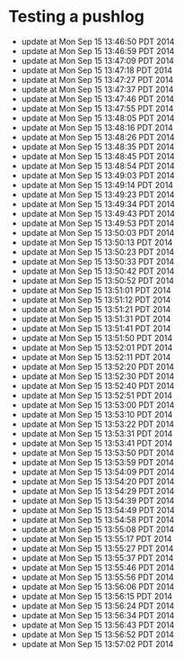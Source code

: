 # Testing a pushlog

* update at Mon Sep 15 13:46:50 PDT 2014
* update at Mon Sep 15 13:46:59 PDT 2014
* update at Mon Sep 15 13:47:09 PDT 2014
* update at Mon Sep 15 13:47:18 PDT 2014
* update at Mon Sep 15 13:47:27 PDT 2014
* update at Mon Sep 15 13:47:37 PDT 2014
* update at Mon Sep 15 13:47:46 PDT 2014
* update at Mon Sep 15 13:47:55 PDT 2014
* update at Mon Sep 15 13:48:05 PDT 2014
* update at Mon Sep 15 13:48:16 PDT 2014
* update at Mon Sep 15 13:48:26 PDT 2014
* update at Mon Sep 15 13:48:35 PDT 2014
* update at Mon Sep 15 13:48:45 PDT 2014
* update at Mon Sep 15 13:48:54 PDT 2014
* update at Mon Sep 15 13:49:03 PDT 2014
* update at Mon Sep 15 13:49:14 PDT 2014
* update at Mon Sep 15 13:49:23 PDT 2014
* update at Mon Sep 15 13:49:34 PDT 2014
* update at Mon Sep 15 13:49:43 PDT 2014
* update at Mon Sep 15 13:49:53 PDT 2014
* update at Mon Sep 15 13:50:03 PDT 2014
* update at Mon Sep 15 13:50:13 PDT 2014
* update at Mon Sep 15 13:50:23 PDT 2014
* update at Mon Sep 15 13:50:33 PDT 2014
* update at Mon Sep 15 13:50:42 PDT 2014
* update at Mon Sep 15 13:50:52 PDT 2014
* update at Mon Sep 15 13:51:01 PDT 2014
* update at Mon Sep 15 13:51:12 PDT 2014
* update at Mon Sep 15 13:51:21 PDT 2014
* update at Mon Sep 15 13:51:31 PDT 2014
* update at Mon Sep 15 13:51:41 PDT 2014
* update at Mon Sep 15 13:51:50 PDT 2014
* update at Mon Sep 15 13:52:01 PDT 2014
* update at Mon Sep 15 13:52:11 PDT 2014
* update at Mon Sep 15 13:52:20 PDT 2014
* update at Mon Sep 15 13:52:30 PDT 2014
* update at Mon Sep 15 13:52:40 PDT 2014
* update at Mon Sep 15 13:52:51 PDT 2014
* update at Mon Sep 15 13:53:00 PDT 2014
* update at Mon Sep 15 13:53:10 PDT 2014
* update at Mon Sep 15 13:53:22 PDT 2014
* update at Mon Sep 15 13:53:31 PDT 2014
* update at Mon Sep 15 13:53:41 PDT 2014
* update at Mon Sep 15 13:53:50 PDT 2014
* update at Mon Sep 15 13:53:59 PDT 2014
* update at Mon Sep 15 13:54:09 PDT 2014
* update at Mon Sep 15 13:54:20 PDT 2014
* update at Mon Sep 15 13:54:29 PDT 2014
* update at Mon Sep 15 13:54:39 PDT 2014
* update at Mon Sep 15 13:54:49 PDT 2014
* update at Mon Sep 15 13:54:58 PDT 2014
* update at Mon Sep 15 13:55:08 PDT 2014
* update at Mon Sep 15 13:55:17 PDT 2014
* update at Mon Sep 15 13:55:27 PDT 2014
* update at Mon Sep 15 13:55:37 PDT 2014
* update at Mon Sep 15 13:55:46 PDT 2014
* update at Mon Sep 15 13:55:56 PDT 2014
* update at Mon Sep 15 13:56:06 PDT 2014
* update at Mon Sep 15 13:56:15 PDT 2014
* update at Mon Sep 15 13:56:24 PDT 2014
* update at Mon Sep 15 13:56:34 PDT 2014
* update at Mon Sep 15 13:56:43 PDT 2014
* update at Mon Sep 15 13:56:52 PDT 2014
* update at Mon Sep 15 13:57:02 PDT 2014
